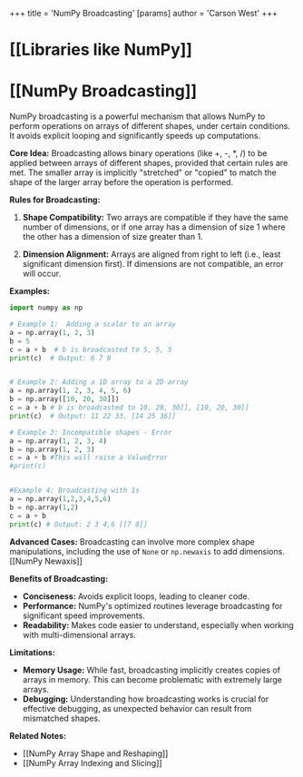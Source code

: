 +++
 title = 'NumPy Broadcasting'
[params]
	author = 'Carson West'
+++
# [[Libraries like NumPy]]
# [[NumPy Broadcasting]] 
NumPy broadcasting is a powerful mechanism that allows NumPy to perform operations on arrays of different shapes, under certain conditions.  It avoids explicit looping and significantly speeds up computations.

**Core Idea:** Broadcasting allows binary operations (like +, -, *, /) to be applied between arrays of different shapes, provided that certain rules are met.  The smaller array is implicitly "stretched" or "copied" to match the shape of the larger array before the operation is performed.


**Rules for Broadcasting:**

1. **Shape Compatibility:** Two arrays are compatible if they have the same number of dimensions, or if one array has a dimension of size 1 where the other has a dimension of size greater than 1.

2. **Dimension Alignment:**  Arrays are aligned from right to left (i.e., least significant dimension first).  If dimensions are not compatible, an error will occur.


**Examples:**

```python
import numpy as np

# Example 1:  Adding a scalar to an array
a = np.array(1, 2, 3)
b = 5
c = a + b  # b is broadcasted to 5, 5, 5
print(c)  # Output: 6 7 8


# Example 2: Adding a 1D array to a 2D array
a = np.array(1, 2, 3, 4, 5, 6)
b = np.array([10, 20, 30]])
c = a + b # b is broadcasted to 10, 20, 30]], [10, 20, 30]]
print(c)  # Output: 11 22 33, [14 25 36]]

# Example 3: Incompatible shapes - Error
a = np.array(1, 2, 3, 4)
b = np.array(1, 2, 3)
c = a + b #This will raise a ValueError
#print(c)


#Example 4: Broadcasting with 1s
a = np.array(1,2,3,4,5,6)
b = np.array(1,2)
c = a + b
print(c) # Output: 2 3 4,6 [[7 8]]

```

**Advanced Cases:**  Broadcasting can involve more complex shape manipulations, including the use of `None` or `np.newaxis` to add dimensions.  [[NumPy Newaxis]]


**Benefits of Broadcasting:**

* **Conciseness:**  Avoids explicit loops, leading to cleaner code.
* **Performance:**  NumPy's optimized routines leverage broadcasting for significant speed improvements.
* **Readability:**  Makes code easier to understand, especially when working with multi-dimensional arrays.

**Limitations:**

* **Memory Usage:**  While fast, broadcasting implicitly creates copies of arrays in memory. This can become problematic with extremely large arrays.
* **Debugging:**  Understanding how broadcasting works is crucial for effective debugging, as unexpected behavior can result from mismatched shapes.

**Related Notes:**

* [[NumPy Array Shape and Reshaping]]
* [[NumPy Array Indexing and Slicing]]


